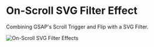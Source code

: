 # On-Scroll SVG Filter Effect

Combining GSAP's Scroll Trigger and Flip with a SVG Filter.

![On-Scroll SVG Filter Effects](https://tympanus.net/codrops/wp-content/uploads/2023/07/onscrollfilter_feat-1.jpg)




